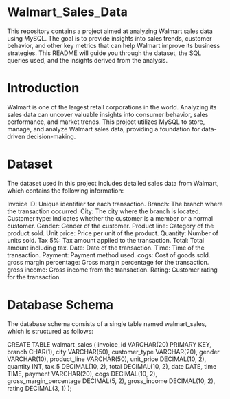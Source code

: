 # Walmart_Sales_Data

This repository contains a project aimed at analyzing Walmart sales data using MySQL. The goal is to provide insights into sales trends, customer behavior, and other key metrics that can help Walmart improve its business strategies. This README will guide you through the dataset, the SQL queries used, and the insights derived from the analysis.

# Introduction

Walmart is one of the largest retail corporations in the world. Analyzing its sales data can uncover valuable insights into consumer behavior, sales performance, and market trends. This project utilizes MySQL to store, manage, and analyze Walmart sales data, providing a foundation for data-driven decision-making.

# Dataset
The dataset used in this project includes detailed sales data from Walmart, which contains the following information:

Invoice ID: Unique identifier for each transaction.
Branch: The branch where the transaction occurred.
City: The city where the branch is located.
Customer type: Indicates whether the customer is a member or a normal customer.
Gender: Gender of the customer.
Product line: Category of the product sold.
Unit price: Price per unit of the product.
Quantity: Number of units sold.
Tax 5%: Tax amount applied to the transaction.
Total: Total amount including tax.
Date: Date of the transaction.
Time: Time of the transaction.
Payment: Payment method used.
cogs: Cost of goods sold.
gross margin percentage: Gross margin percentage for the transaction.
gross income: Gross income from the transaction.
Rating: Customer rating for the transaction.


# Database Schema
The database schema consists of a single table named walmart_sales, which is structured as follows:

CREATE TABLE walmart_sales (
    invoice_id VARCHAR(20) PRIMARY KEY,
    branch CHAR(1),
    city VARCHAR(50),
    customer_type VARCHAR(20),
    gender VARCHAR(10),
    product_line VARCHAR(50),
    unit_price DECIMAL(10, 2),
    quantity INT,
    tax_5 DECIMAL(10, 2),
    total DECIMAL(10, 2),
    date DATE,
    time TIME,
    payment VARCHAR(20),
    cogs DECIMAL(10, 2),
    gross_margin_percentage DECIMAL(5, 2),
    gross_income DECIMAL(10, 2),
    rating DECIMAL(3, 1)
);
